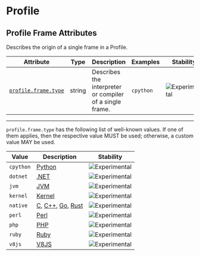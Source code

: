 <!--- Hugo front matter used to generate the website version of this page:
--->

<!-- NOTE: THIS FILE IS AUTOGENERATED. DO NOT EDIT BY HAND. -->
<!-- see templates/registry/markdown/attribute_namespace.md.j2 -->

# Profile

## Profile Frame Attributes

Describes the origin of a single frame in a Profile.

| Attribute | Type | Description | Examples | Stability |
|---|---|---|---|---|
| <a id="profile-frame-type" href="#profile-frame-type">`profile.frame.type`</a> | string | Describes the interpreter or compiler of a single frame. | `cpython` | ![Experimental](https://img.shields.io/badge/-experimental-blue) |

---

`profile.frame.type` has the following list of well-known values. If one of them applies, then the respective value MUST be used; otherwise, a custom value MAY be used.

| Value  | Description | Stability |
|---|---|---|
| `cpython` | [Python](https://wikipedia.org/wiki/Python_(programming_language)) | ![Experimental](https://img.shields.io/badge/-experimental-blue) |
| `dotnet` | [.NET](https://wikipedia.org/wiki/.NET) | ![Experimental](https://img.shields.io/badge/-experimental-blue) |
| `jvm` | [JVM](https://wikipedia.org/wiki/Java_virtual_machine) | ![Experimental](https://img.shields.io/badge/-experimental-blue) |
| `kernel` | [Kernel](https://wikipedia.org/wiki/Kernel_(operating_system)) | ![Experimental](https://img.shields.io/badge/-experimental-blue) |
| `native` | [C](https://wikipedia.org/wiki/C_(programming_language)), [C++](https://wikipedia.org/wiki/C%2B%2B), [Go](https://wikipedia.org/wiki/Go_(programming_language)), [Rust](https://wikipedia.org/wiki/Rust_(programming_language)) | ![Experimental](https://img.shields.io/badge/-experimental-blue) |
| `perl` | [Perl](https://wikipedia.org/wiki/Perl) | ![Experimental](https://img.shields.io/badge/-experimental-blue) |
| `php` | [PHP](https://wikipedia.org/wiki/PHP) | ![Experimental](https://img.shields.io/badge/-experimental-blue) |
| `ruby` | [Ruby](https://wikipedia.org/wiki/Ruby_(programming_language)) | ![Experimental](https://img.shields.io/badge/-experimental-blue) |
| `v8js` | [V8JS](https://wikipedia.org/wiki/V8_(JavaScript_engine)) | ![Experimental](https://img.shields.io/badge/-experimental-blue) |
